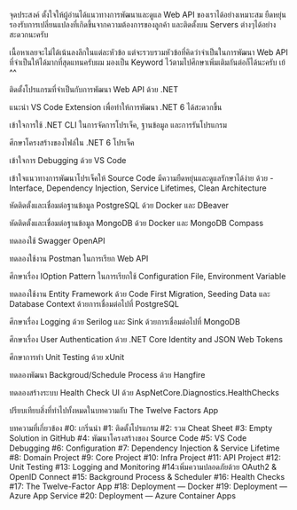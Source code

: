 จุดประสงค์
ตั้งใจให้ผู้อ่านได้แนวทางการพัฒนาและดูแล Web API ของเราได้อย่างเหมาะสม ยืดหยุ่น รองรับการเปลี่ยนแปลงที่เกิดขึ้นจากความต้องการของลูกค้า และติดตั้งบน Servers ต่างๆได้อย่างสะดวกนะครับ

เนื้อหาเลยจะไม่ได้เน้นลงลึกในแต่ละหัวข้อ แต่จะรวบรวมหัวข้อที่คิดว่าจำเป็นในการพัฒนา Web API ที่จำเป็นให้ได้มากที่สุดแทนครับผม มองเป็น Keyword ไว้ตามไปศึกษาเพิ่มเติมกันต่อก็ได้นะครับ เย้ ^^

ติดตั้งโปรแกรมที่จำเป็นกับการพัฒนา Web API ด้วย .NET

แนะนำ VS Code Extension เพื่อทำให้การพัฒนา .NET 6 ได้สะดวกขึ้น

เข้าใจการใช้ .NET CLI ในการจัดการโปรเจ็ค, ฐานข้อมูล และการรันโปรแกรม

ศึกษาโครงสร้างของไฟล์ใน .NET 6 โปรเจ็ค

เข้าใจการ Debugging ด้วย VS Code

เข้าใจแนวทางการพัฒนาโปรเจ็คให้ Source Code มีความยืดหยุ่นและดูแลรักษาได้ง่าย ด้วย - Interface, Dependency Injection, Service Lifetimes, Clean Architecture

หัดติดตั้งและเชื่อมต่อฐานข้อมูล PostgreSQL ด้วย Docker และ DBeaver

หัดติดตั้งและเชื่อมต่อฐานข้อมูล MongoDB ด้วย Docker และ MongoDB Compass

ทดลองใช้ Swagger OpenAPI

ทดลองใช้งาน Postman ในการเรียก Web API

ศึกษาเรื่อง IOption Pattern ในการเรียกใช้ Configuration File, Environment Variable

ทดลองใช้งาน Entity Framework ด้วย Code First Migration, Seeding Data และ Database Context ด้วยการเชื่อมต่อไปที่ PostgreSQL

ศึกษาเรื่อง Logging ด้วย Serilog และ Sink ด้วยการเชื่อมต่อไปที่ MongoDB

ศึกษาเรื่อง User Authentication ด้วย .NET Core Identity and JSON Web Tokens

ศึกษาการทำ Unit Testing ด้วย xUnit

ทดลองพัฒนา Backgroud/Schedule Process ด้วย Hangfire

ทดลองสร้างระบบ Health Check UI ด้วย AspNetCore.Diagnostics.HealthChecks

ปรียบเทียบสิ่งที่ทำไปทั้งหมดในบทความกับ The Twelve Factors App

บทความที่เกี่ยวข้อง
#0: เกริ่นนำ
#1: ติดตั้งโปรแกรม
#2: รวม Cheat Sheet
#3: Empty Solution in GitHub
#4: พัฒนาโครงสร้างของ Source Code
#5: VS Code Debugging
#6: Configuration
#7: Dependency Injection & Service Lifetime
#8: Domain Project
#9: Core Project
#10: Infra Project
#11: API Project
#12: Unit Testing
#13: Logging and Monitoring
#14:เพิ่มความปลอดภัยด้วย OAuth2 & OpenID Connect
#15: Background Process & Scheduler
#16: Health Checks
#17: The Twelve-Factor App
#18: Deployment — Docker
#19: Deployment — Azure App Service
#20: Deployment — Azure Container Apps